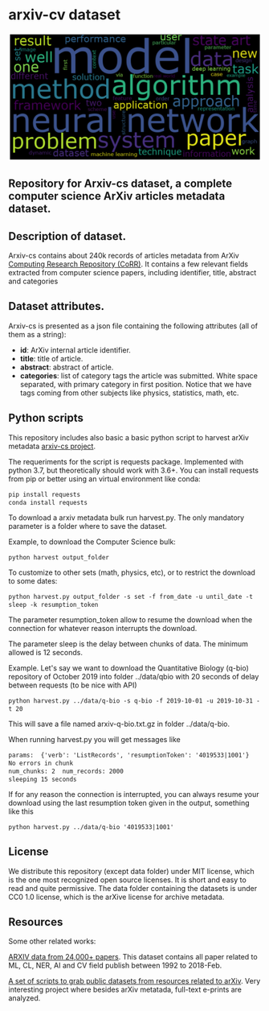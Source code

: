 # arxiv-cv dataset

![alt text](images/dataset_image.png)


## Repository for Arxiv-cs dataset, a complete computer science ArXiv articles metadata dataset.

## Description of dataset.

Arxiv-cs contains about 240k records of articles metadata from ArXiv [Computing Research Repository (CoRR)](https://arxiv.org/corr). It contains a few relevant fields extracted from computer science papers, including identifier, title, abstract and categories

## Dataset attributes.

Arxiv-cs is presented as a json file containing the following attributes (all of them as a string):

* **id**: ArXiv internal article identifier.
* **title**: title of article.
* **abstract**: abstract of article.
* **categories**: list of category tags the article was submitted. White space separated, with primary category in first position. Notice that we have tags coming from other subjects like physics, statistics, math, etc.

## Python scripts

This repository includes also basic a basic python script to harvest arXiv metadata [arxiv-cs project](archiv_cs/).

The requeriments for the script is requests package. Implemented with python 3.7, but theoretically should work with 3.6+. You can install requests from pip or better using an virtual environment like conda:

    pip install requests
    conda install requests

To download a arxiv metadata bulk run harvest.py. The only mandatory parameter is a folder where to save the dataset.

Example, to download the Computer Science bulk:

    python harvest output_folder

To customize to other sets (math, physics, etc), or to restrict the download to some dates:

    python harvest.py output_folder -s set -f from_date -u until_date -t sleep -k resumption_token
    
The parameter resumption_token allow to resume the download when the connection for whatever reason interrupts the download.

The parameter sleep is the delay between chunks of data. The minimum allowed is 12 seconds.

Example. Let's say we want to download the Quantitative Biology (q-bio) repository of October 2019 into folder ../data/qbio with 20 seconds of delay between requests (to be nice with API)

    python harvest.py ../data/q-bio -s q-bio -f 2019-10-01 -u 2019-10-31 -t 20  

This will save a file named arxiv-q-bio.txt.gz in folder ../data/q-bio. 

When running harvest.py you will get messages like

    params:  {'verb': 'ListRecords', 'resumptionToken': '4019533|1001'}
    No errors in chunk
    num_chunks: 2  num_records: 2000
    sleeping 15 seconds

If for any reason the connection is interrupted, you can always resume your download using the last resumption token given in the output, something like this

    python harvest.py ../data/q-bio '4019533|1001'

## License

We distribute this repository (except data folder) under MIT license, which is the one most recognized open source licenses. It is short and easy to read and quite permissive. 
The data folder containing the datasets is under CC0 1.0 license, which is the arXive license for archive metadata.

## Resources

Some other related works:

[ARXIV data from 24,000+ papers](https://www.kaggle.com/neelshah18/arxivdataset). This dataset contains all paper related to ML, CL, NER, AI and CV field publish between 1992 to 2018-Feb.

[A set of scripts to grab public datasets from resources related to arXiv](https://github.com/mattbierbaum/arxiv-public-datasets). Very interesting project where besides arXiv metatada, full-text e-prints are analyzed.
